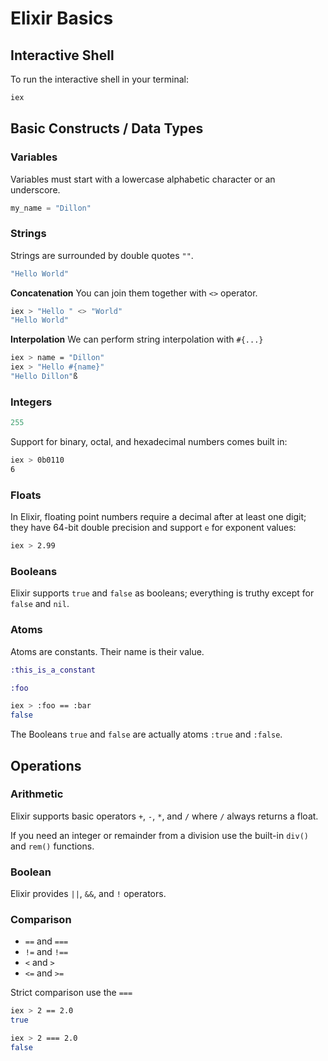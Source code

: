 # Elixir Basics

## Interactive Shell

To run the interactive shell in your terminal:

```bash
iex
```

## Basic Constructs / Data Types

### Variables

Variables must start with a lowercase alphabetic character or an underscore.

```elixir
my_name = "Dillon"
```

### Strings

Strings are surrounded by double quotes `""`.

```elixir
"Hello World"
```

**Concatenation**
You can join them together with `<>` operator.

```bash
iex > "Hello " <> "World"
"Hello World"
```

**Interpolation**
We can perform string interpolation with `#{...}`

```bash
iex > name = "Dillon"
iex > "Hello #{name}"
"Hello Dillon"ß
```

### Integers

```elixir
255
```

Support for binary, octal, and hexadecimal numbers comes built in:

```bash
iex > 0b0110
6
```

### Floats

In Elixir, floating point numbers require a decimal after at least one digit; they have 64-bit double precision and support `e` for exponent values:

```bash
iex > 2.99
```

### Booleans

Elixir supports `true` and `false` as booleans; everything is truthy except for `false` and `nil`.

### Atoms

Atoms are constants. Their name is their value.

```elixir 
:this_is_a_constant

:foo
```

```bash
iex > :foo == :bar
false
```

The Booleans `true` and `false` are actually atoms `:true` and `:false`.

## Operations

### Arithmetic

Elixir supports basic operators `+`, `-`, `*`, and `/` where `/` always returns a float.

If you need an integer or remainder from a division use the built-in `div()` and `rem()` functions.

### Boolean

Elixir provides `||`, `&&`, and `!` operators.

### Comparison

- `==` and `===`
- `!=` and `!==`
- `<` and `>`
- `<=` and `>=`

Strict comparison use the `===`

```bash
iex > 2 == 2.0
true

iex > 2 === 2.0
false
```
